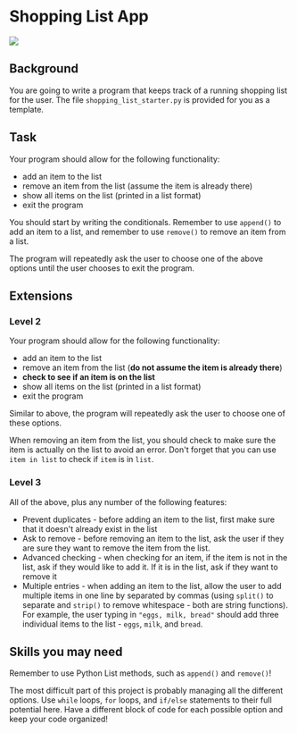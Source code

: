 
# Shopping List App

![](/images/shopping-list.png)

## Background

You are going to write a program that keeps track of a running shopping list for the user.  The file `shopping_list_starter.py` is provided for you as a template.

## Task

Your program should allow for the following functionality:
* add an item to the list
* remove an item from the list (assume the item is already there)
* show all items on the list (printed in a list format)
* exit the program

You should start by writing the conditionals.  Remember to use `append()` to add an item to a list, and remember to use `remove()` to remove an item from a list.

The program will repeatedly ask the user to choose one of the above options until the user chooses to exit the program.

## Extensions

### Level 2

Your program should allow for the following functionality:
* add an item to the list
* remove an item from the list (**do not assume the item is already there**)
* **check to see if an item is on the list**
* show all items on the list (printed in a list format)
* exit the program

Similar to above, the program will repeatedly ask the user to choose one of these options.

When removing an item from the list, you should check to make sure the item is actually on the list to avoid an error.  Don't forget that you can use `item in list` to check if `item` is in `list`.

### Level 3

All of the above, plus any number of the following features:

* Prevent duplicates - before adding an item to the list, first make sure that it doesn't already exist in the list
* Ask to remove - before removing an item to the list, ask the user if they are sure they want to remove the item from the list.
* Advanced checking - when checking for an item, if the item is not in the list, ask if they would like to add it.  If it is in the list, ask if they want to remove it
* Multiple entries - when adding an item to the list, allow the user to add multiple items in one line by separated by commas (using `split()` to separate and `strip()` to remove whitespace - both are string functions).  For example, the user typing in `"eggs, milk, bread"` should add three individual items to the list - `eggs`, `milk`, and `bread`.

## Skills you may need

Remember to use Python List methods, such as `append()` and `remove()`!

The most difficult part of this project is probably managing all the different options.  Use `while` loops, `for` loops, and `if/else` statements to their full potential here.  Have a different block of code for each possible option and keep your code organized!
